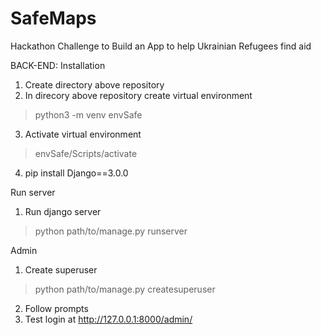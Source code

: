 # SafeMaps
Hackathon Challenge to Build an App to help Ukrainian Refugees find aid


BACK-END:
Installation

1) Create directory above repository
2) In direcory above repository create virtual environment
> python3 -m venv envSafe
3) Activate virtual environment 
> envSafe/Scripts/activate
4) pip install Django==3.0.0

Run server

1) Run django server
> python path/to/manage.py runserver

Admin
1) Create superuser
> python path/to/manage.py createsuperuser
2) Follow prompts
3) Test login at http://127.0.0.1:8000/admin/
